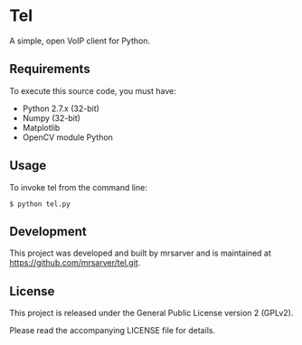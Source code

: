 Tel
===

A simple, open VoIP client for Python.

Requirements
------------

To execute this source code, you must have:
* Python 2.7.x (32-bit)
* Numpy (32-bit)
* Matplotlib
* OpenCV module Python

Usage
-----

To invoke tel from the command line:

	$ python tel.py
	
Development
-----------

This project was developed and built by mrsarver and is maintained at https://github.com/mrsarver/tel.git.

License
-------

This project is released under the General Public License version 2 (GPLv2).

Please read the accompanying LICENSE file for details.
